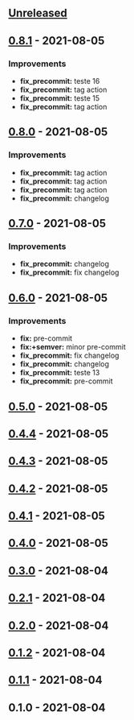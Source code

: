 <a name="unreleased"></a>
## [Unreleased]


<a name="0.8.1"></a>
## [0.8.1] - 2021-08-05
### Improvements
- **fix_precommit:**  teste 16
- **fix_precommit:**  tag action
- **fix_precommit:**  teste 15
- **fix_precommit:**  tag action


<a name="0.8.0"></a>
## [0.8.0] - 2021-08-05
### Improvements
- **fix_precommit:**  tag action
- **fix_precommit:**  tag action
- **fix_precommit:**  tag action
- **fix_precommit:**  changelog


<a name="0.7.0"></a>
## [0.7.0] - 2021-08-05
### Improvements
- **fix_precommit:**  changelog
- **fix_precommit:**  fix changelog


<a name="0.6.0"></a>
## [0.6.0] - 2021-08-05
### Improvements
- **fix:**  pre-commit
- **fix:+semver:**  minor pre-commit
- **fix_precommit:**  fix changelog
- **fix_precommit:**  changelog
- **fix_precommit:**  teste 13
- **fix_precommit:**  pre-commit


<a name="0.5.0"></a>
## [0.5.0] - 2021-08-05

<a name="0.4.4"></a>
## [0.4.4] - 2021-08-05

<a name="0.4.3"></a>
## [0.4.3] - 2021-08-05

<a name="0.4.2"></a>
## [0.4.2] - 2021-08-05

<a name="0.4.1"></a>
## [0.4.1] - 2021-08-05

<a name="0.4.0"></a>
## [0.4.0] - 2021-08-05

<a name="0.3.0"></a>
## [0.3.0] - 2021-08-04

<a name="0.2.1"></a>
## [0.2.1] - 2021-08-04

<a name="0.2.0"></a>
## [0.2.0] - 2021-08-04

<a name="0.1.2"></a>
## [0.1.2] - 2021-08-04

<a name="0.1.1"></a>
## [0.1.1] - 2021-08-04

<a name="0.1.0"></a>
## 0.1.0 - 2021-08-04

[Unreleased]: https://github.com/boldint/test-repo/compare/0.8.1...HEAD
[0.8.1]: https://github.com/boldint/test-repo/compare/0.8.0...0.8.1
[0.8.0]: https://github.com/boldint/test-repo/compare/0.7.0...0.8.0
[0.7.0]: https://github.com/boldint/test-repo/compare/0.6.0...0.7.0
[0.6.0]: https://github.com/boldint/test-repo/compare/0.5.0...0.6.0
[0.5.0]: https://github.com/boldint/test-repo/compare/0.4.4...0.5.0
[0.4.4]: https://github.com/boldint/test-repo/compare/0.4.3...0.4.4
[0.4.3]: https://github.com/boldint/test-repo/compare/0.4.2...0.4.3
[0.4.2]: https://github.com/boldint/test-repo/compare/0.4.1...0.4.2
[0.4.1]: https://github.com/boldint/test-repo/compare/0.4.0...0.4.1
[0.4.0]: https://github.com/boldint/test-repo/compare/0.3.0...0.4.0
[0.3.0]: https://github.com/boldint/test-repo/compare/0.2.1...0.3.0
[0.2.1]: https://github.com/boldint/test-repo/compare/0.2.0...0.2.1
[0.2.0]: https://github.com/boldint/test-repo/compare/0.1.2...0.2.0
[0.1.2]: https://github.com/boldint/test-repo/compare/0.1.1...0.1.2
[0.1.1]: https://github.com/boldint/test-repo/compare/0.1.0...0.1.1

